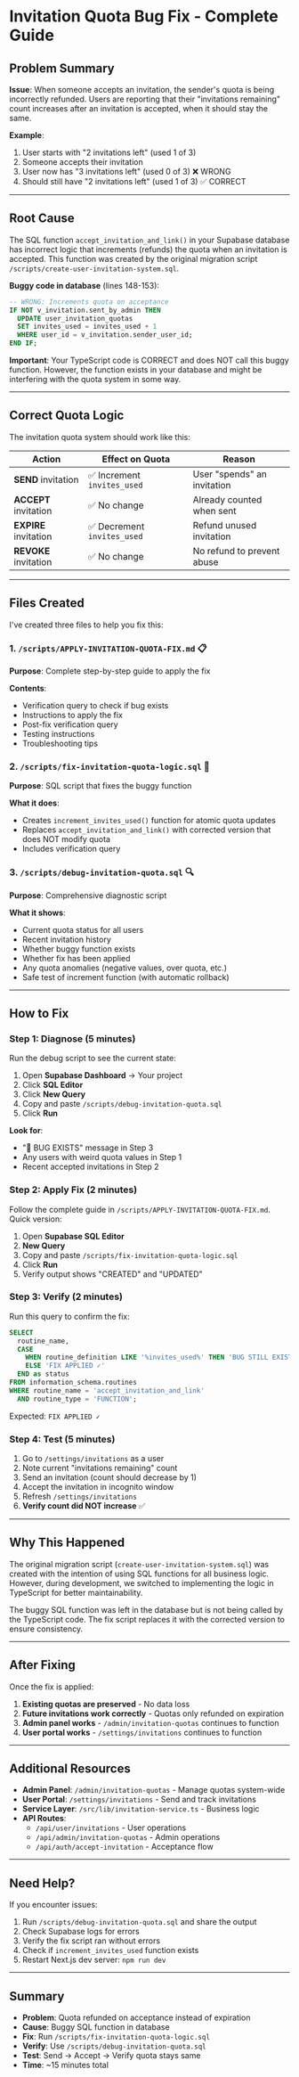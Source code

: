 # Invitation Quota Bug Fix - Complete Guide

## Problem Summary

**Issue**: When someone accepts an invitation, the sender's quota is being incorrectly refunded. Users are reporting that their "invitations remaining" count increases after an invitation is accepted, when it should stay the same.

**Example**:
1. User starts with "2 invitations left" (used 1 of 3)
2. Someone accepts their invitation
3. User now has "3 invitations left" (used 0 of 3) ❌ WRONG
4. Should still have "2 invitations left" (used 1 of 3) ✅ CORRECT

---

## Root Cause

The SQL function `accept_invitation_and_link()` in your Supabase database has incorrect logic that increments (refunds) the quota when an invitation is accepted. This function was created by the original migration script `/scripts/create-user-invitation-system.sql`.

**Buggy code in database** (lines 148-153):
```sql
-- WRONG: Increments quota on acceptance
IF NOT v_invitation.sent_by_admin THEN
  UPDATE user_invitation_quotas
  SET invites_used = invites_used + 1
  WHERE user_id = v_invitation.sender_user_id;
END IF;
```

**Important**: Your TypeScript code is CORRECT and does NOT call this buggy function. However, the function exists in your database and might be interfering with the quota system in some way.

---

## Correct Quota Logic

The invitation quota system should work like this:

| Action | Effect on Quota | Reason |
|--------|----------------|---------|
| **SEND** invitation | ✅ Increment `invites_used` | User "spends" an invitation |
| **ACCEPT** invitation | ✅ No change | Already counted when sent |
| **EXPIRE** invitation | ✅ Decrement `invites_used` | Refund unused invitation |
| **REVOKE** invitation | ✅ No change | No refund to prevent abuse |

---

## Files Created

I've created three files to help you fix this:

### 1. `/scripts/APPLY-INVITATION-QUOTA-FIX.md` 📋
**Purpose**: Complete step-by-step guide to apply the fix

**Contents**:
- Verification query to check if bug exists
- Instructions to apply the fix
- Post-fix verification query
- Testing instructions
- Troubleshooting tips

### 2. `/scripts/fix-invitation-quota-logic.sql` 🔧
**Purpose**: SQL script that fixes the buggy function

**What it does**:
- Creates `increment_invites_used()` function for atomic quota updates
- Replaces `accept_invitation_and_link()` with corrected version that does NOT modify quota
- Includes verification query

### 3. `/scripts/debug-invitation-quota.sql` 🔍
**Purpose**: Comprehensive diagnostic script

**What it shows**:
- Current quota status for all users
- Recent invitation history
- Whether buggy function exists
- Whether fix has been applied
- Any quota anomalies (negative values, over quota, etc.)
- Safe test of increment function (with automatic rollback)

---

## How to Fix

### Step 1: Diagnose (5 minutes)

Run the debug script to see the current state:

1. Open **Supabase Dashboard** → Your project
2. Click **SQL Editor**
3. Click **New Query**
4. Copy and paste `/scripts/debug-invitation-quota.sql`
5. Click **Run**

**Look for**:
- "🚨 BUG EXISTS" message in Step 3
- Any users with weird quota values in Step 1
- Recent accepted invitations in Step 2

### Step 2: Apply Fix (2 minutes)

Follow the complete guide in `/scripts/APPLY-INVITATION-QUOTA-FIX.md`. Quick version:

1. Open **Supabase SQL Editor**
2. **New Query**
3. Copy and paste `/scripts/fix-invitation-quota-logic.sql`
4. Click **Run**
5. Verify output shows "CREATED" and "UPDATED"

### Step 3: Verify (2 minutes)

Run this query to confirm the fix:

```sql
SELECT
  routine_name,
  CASE
    WHEN routine_definition LIKE '%invites_used%' THEN 'BUG STILL EXISTS'
    ELSE 'FIX APPLIED ✓'
  END as status
FROM information_schema.routines
WHERE routine_name = 'accept_invitation_and_link'
  AND routine_type = 'FUNCTION';
```

Expected: `FIX APPLIED ✓`

### Step 4: Test (5 minutes)

1. Go to `/settings/invitations` as a user
2. Note current "invitations remaining" count
3. Send an invitation (count should decrease by 1)
4. Accept the invitation in incognito window
5. Refresh `/settings/invitations`
6. **Verify count did NOT increase** ✅

---

## Why This Happened

The original migration script (`create-user-invitation-system.sql`) was created with the intention of using SQL functions for all business logic. However, during development, we switched to implementing the logic in TypeScript for better maintainability.

The buggy SQL function was left in the database but is not being called by the TypeScript code. The fix script replaces it with the corrected version to ensure consistency.

---

## After Fixing

Once the fix is applied:

1. **Existing quotas are preserved** - No data loss
2. **Future invitations work correctly** - Quotas only refunded on expiration
3. **Admin panel works** - `/admin/invitation-quotas` continues to function
4. **User portal works** - `/settings/invitations` continues to function

---

## Additional Resources

- **Admin Panel**: `/admin/invitation-quotas` - Manage quotas system-wide
- **User Portal**: `/settings/invitations` - Send and track invitations
- **Service Layer**: `/src/lib/invitation-service.ts` - Business logic
- **API Routes**:
  - `/api/user/invitations` - User operations
  - `/api/admin/invitation-quotas` - Admin operations
  - `/api/auth/accept-invitation` - Acceptance flow

---

## Need Help?

If you encounter issues:

1. Run `/scripts/debug-invitation-quota.sql` and share the output
2. Check Supabase logs for errors
3. Verify the fix script ran without errors
4. Check if `increment_invites_used` function exists
5. Restart Next.js dev server: `npm run dev`

---

## Summary

- **Problem**: Quota refunded on acceptance instead of expiration
- **Cause**: Buggy SQL function in database
- **Fix**: Run `/scripts/fix-invitation-quota-logic.sql`
- **Verify**: Use `/scripts/debug-invitation-quota.sql`
- **Test**: Send → Accept → Verify quota stays same
- **Time**: ~15 minutes total
